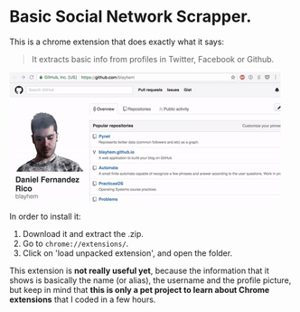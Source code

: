 # Basic Social Network Scrapper.

This is a chrome extension that does exactly what it says:

> It extracts basic info from profiles in Twitter, Facebook or Github.

![](https://raw.githubusercontent.com/blayhem/Chromext/master/example.gif)

In order to install it:
1. Download it and extract the .zip.
2. Go to `chrome://extensions/`.
3. Click on 'load unpacked extension', and open the folder.

This extension is **not really useful yet**, because the information that it shows is basically the name (or alias), the username and the profile picture, but keep in mind that **this is only a pet project to learn about Chrome extensions** that I coded in a few hours.